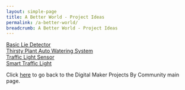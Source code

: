 ```yaml
---
layout: simple-page
title: A Better World - Project Ideas
permalink: /a-better-world/
breadcrumb: A Better World - Project Ideas
---
```


[Basic Lie Detector](/basic-lie-detector/)<br>
[Thirsty Plant Auto Watering System](/thirsty-plant-auto-watering-system/)<br>
[Traffic Light Sensor](/traffic-light-sensor/)<br>
[Smart Traffic Light](/traffic-light-using-radio-and-ultrasonic-sensor-features/)<br>

Click [here](/in-schools/digital-maker/projects/) to go back to the Digital Maker Projects By Community main page.
